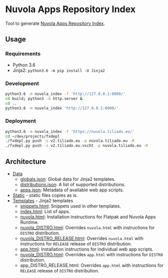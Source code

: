 Nuvola Apps Repository Index
============================

Tool to generate [Nuvola Apps Repository Index](https://nuvola.tiliado.eu).

Usage
-----

### Requirements

  * Python 3.6
  * Jinja2: `python3.6 -m pip install -U Jinja2`

### Development

```sh
python3.6 -m nuvola_index -f 'http://127.0.0.1:8000/'
cd build; python3 -m http.server &
cd ..
python3.6 -m nuvola_index 'http://127.0.0.1:8000/'

```

### Deployment

```sh
python3.6 -m nuvola_index -f 'https://nuvola.tiliado.eu/'
cd ~/dev/projects/fxdepl
./fxdepl.py push -s v2.tiliado.eu -p nuvola.tiliado.eu -R
./fxdepl.py push -s v2.tiliado.eu.vscht -p nuvola.tiliado.eu -R
```

Architecture
------------

 * [Data](./data)
   - [globals.json](./data/globals.json): Global data for Jinja2 templates.
   - [distributions.json](./data/distributions.json): A list of supported distributions.
   - [apps.json](./data/apps.json): Metadata of available web app scripts.
 * [Static](./static) - static files copies as is.
 * [Templates](./templates) - Jinja2 templates
   - [snippets.html](./templates/snippets.html): Snippets used in other templates.
   - [index.html](./templates/index.html): List of apps.
   - [nuvola.html](./templates/nuvola.html): Installation instructions for Flatpak and Nuvola Apps Runtime.
   - [nuvola_DISTRO.html](./templates/nuvola_debian.html): Overrides `nuvola.html` with instructions for `DISTRO`
     distribution.
   - [nuvola_DISTRO_RELEASE.html](./templates/nuvola_debian_jessie.html): Overrides `nuvola.html` with instructions 
     for `RELEASE` release of `DISTRO` distribution.
   - [app.html](./templates/app.html): Installation instructions for individual web app scripts.
   - [nuvola_DISTRO.html](./templates/app_ubuntu.html): Overrides `app.html` with instructions for `DISTRO`
     distribution.
   - app_DISTRO_RELEASE.html: Overrides `app.html` with instructions 
     for `RELEASE` release of `DISTRO` distribution.

